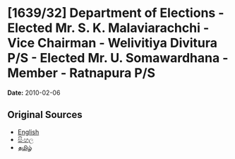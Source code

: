# [1639/32] Department of Elections - Elected Mr. S. K. Malaviarachchi - Vice Chairman - Welivitiya Divitura P/S - Elected Mr. U. Somawardhana - Member - Ratnapura P/S

**Date:** 2010-02-06

## Original Sources

- [English](https://documents.gov.lk/view/extra-gazettes/2010/2/1639-32_E.pdf)
- [සිංහල](https://documents.gov.lk/view/extra-gazettes/2010/2/1639-32_S.pdf)
- [தமிழ்](https://documents.gov.lk/view/extra-gazettes/2010/2/1639-32_T.pdf)
